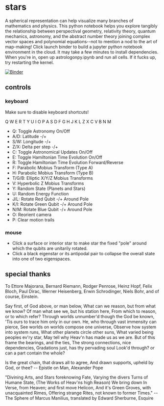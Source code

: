 # stars

A spherical representation can help visualize many branches of mathematics and physics. This python notebook helps you explore tangibly the relationship between perspectival geometry, relativity theory, quantum mechanics, astronomy, and the abstract number theory joining complex vector spaces and polynomial equations--not to mention a nod to the art of map-making! Click launch binder to build a jupyter python notebook environment in the cloud. It may take a few minutes to install dependencies. When you're in, open up astrologonpy.ipynb and run all cells. If it fucks up, try restarting the kernel. 

[![Binder](https://mybinder.org/badge.svg)](https://mybinder.org/v2/gh/heyredhat/stars/master)

## controls

### keyboard

Make sure to disable keyboard shortcuts!

Q W E R T Y U I O P
 A S D F G H J K L
  Z X C V B N M
  
- Q: Toggle Astronomy On/Off
- A/D: Latitude -/+
- S/W: Longitude -/+
- Z/X: Delta per step -/+
- C: Toggle Astronomical Updates On/Off
- E: Toggle Hamiltonian Time Evolution On/Off
- R: Toggle Hamiltonian Time Evolution Forward/Reverse
- F: Parabolic Mobius Transform (Type A)
- H: Parabolic Mobius Transform (Type B)
- T/G/B: Elliptic X/Y/Z Mobius Transforms
- V: Hyperbolic Z Mobius Transforms
- Y: Random State (Planets and Stars)
- U: Random Energy Function
- J/L: Rotate Red Qubit -/+ Around Pole
- K/I: Rotate Green Qubit -/+ Around Pole
- N/M: Rotate Blue Qubit -/+ Around Pole
- O: Reorient camera
- P: Clear motion trails

### mouse

- Click a surface or interior star to make star the fixed "pole" around which the qubits are unitarily rotated.
- Click a black eigenstar or its antipodal pair to collapse the overall state into one of two eigenspaces.

## special thanks

To Ettore Majorana, Bernard Riemann, Rodger Penrose, Heinz Hopf, Felix Bloch, Paul Dirac, Werner Heisenberg, Erwin Schrodinger, Niels Bohr, and of course, Einstein.

Say first, of God above, or man below, 
What can we reason, but from what we know? 
Of man what see we, but his station here, 
From which to reason, or to which refer? 
Through worlds unnumber'd though the God be known, 
'Tis ours to trace him only in our own. 
He, who through vast immensity can pierce, 
See worlds on worlds compose one universe, 
Observe how system into system runs, 
What other planets circle other suns, 
What varied being peoples ev'ry star, 
May tell why Heav'n has made us as we are. 
But of this frame the bearings, and the ties, 
The strong connections, nice dependencies, 
Gradations just, has thy pervading soul 
Look'd through? or can a part contain the whole? 

Is the great chain, that draws all to agree, 
And drawn supports, upheld by God, or thee? 
-- Epistle on Man, Alexander Pope

"Divining Arts, and Stars foreknowing Fate,
Varying the divers Turns of Humane State,
(The Works of Heav'ns high Reason) We bring down
In Verse, from Heaven; and first move Helicon,
And it's Green Groves, with unacquainted Rimes,
Offering strange Rites, not known to former Times."
-- The Sphere of Marcus Manilius, translated by Edward Sherburne, Esquire

